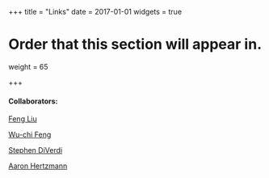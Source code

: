 +++
title = "Links"
date = 2017-01-01
widgets = true

# Order that this section will appear in.
weight = 65

+++
#### Collaborators:
[Feng Liu ](http://web.cecs.pdx.edu/~fliu/)

[Wu-chi Feng](http://web.cecs.pdx.edu/~wuchi/)

[Stephen DiVerdi](http://www.stephendiverdi.com/)

[Aaron Hertzmann](https://www.dgp.toronto.edu/~hertzman/)





